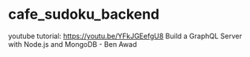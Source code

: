 # cafe_sudoku_backend

youtube tutorial: https://youtu.be/YFkJGEefgU8
Build a GraphQL Server with Node.js and MongoDB - Ben Awad

